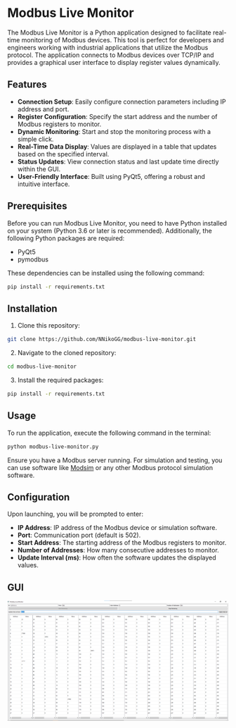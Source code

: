 # Modbus Live Monitor

The Modbus Live Monitor is a Python application designed to facilitate real-time monitoring of Modbus devices. This tool is perfect for developers and engineers working with industrial applications that utilize the Modbus protocol. The application connects to Modbus devices over TCP/IP and provides a graphical user interface to display register values dynamically.

## Features

- **Connection Setup**: Easily configure connection parameters including IP address and port.
- **Register Configuration**: Specify the start address and the number of Modbus registers to monitor.
- **Dynamic Monitoring**: Start and stop the monitoring process with a simple click.
- **Real-Time Data Display**: Values are displayed in a table that updates based on the specified interval.
- **Status Updates**: View connection status and last update time directly within the GUI.
- **User-Friendly Interface**: Built using PyQt5, offering a robust and intuitive interface.

## Prerequisites

Before you can run Modbus Live Monitor, you need to have Python installed on your system (Python 3.6 or later is recommended). Additionally, the following Python packages are required:

- PyQt5
- pymodbus

These dependencies can be installed using the following command:

```bash
pip install -r requirements.txt
```

## Installation

1. Clone this repository:

```bash
git clone https://github.com/NNikoGG/modbus-live-monitor.git
```

2. Navigate to the cloned repository:

```bash
cd modbus-live-monitor
```

3. Install the required packages:

```bash
pip install -r requirements.txt
```

## Usage

To run the application, execute the following command in the terminal:

```bash
python modbus-live-monitor.py
```

Ensure you have a Modbus server running. For simulation and testing, you can use software like [Modsim](https://www.win-tech.com/html/demos.htm "Modsim") or any other Modbus protocol simulation software.

## Configuration

Upon launching, you will be prompted to enter:

- **IP Address**: IP address of the Modbus device or simulation software.
- **Port**: Communication port (default is 502).
- **Start Address**: The starting address of the Modbus registers to monitor.
- **Number of Addresses**: How many consecutive addresses to monitor.
- **Update Interval (ms)**: How often the software updates the displayed values.

## GUI

![image](./screenshots/modbus-live-monitor.png)
